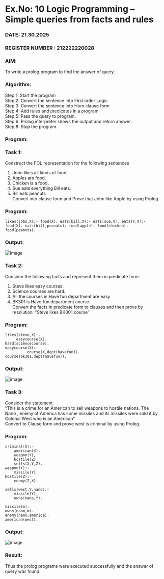 # Ex.No: 10  Logic Programming –  Simple queries from facts and rules
### DATE: 21.30.2025                                                                           
### REGISTER NUMBER : 212222220028
### AIM: 
To write a prolog program to find the answer of query. 
###  Algorithm:
 Step 1: Start the program <br> 
 Step 2: Convert the sentence into First order Logic  <br> 
 Step 3:  Convert the sentence into Horn clause form  <br> 
 Step 4: Add rules and predicates in a program   <br> 
 Step 5:  Pass the query to program. <br> 
 Step 6: Prolog interpreter shows the output and return answer. <br> 
 Step 8:  Stop the program.
### Program:
### Task 1:
Construct the FOL representation for the following sentences <br> 
1.	John likes all kinds of food.  <br> 
2.	Apples are food.  <br> 
3.	Chicken is a food.  <br> 
4.	Sue eats everything Bill eats. <br> 
5.	 Bill eats peanuts  <br> 
   Convert into clause form and Prove that John like Apple by using Prolog. <br> 
### Program:
``
likes(john,X):-
	food(X).
eats(bill,X):-
	eats(sue,X).
eats(Y,X):-
	food(X).
eats(bill,peanuts).
food(apple).
food(chicken).
food(peanuts).
``


### Output:
![image](https://github.com/user-attachments/assets/ce4e5fd0-3eb6-42e1-aada-5b22422ac26b)


### Task 2:
Consider the following facts and represent them in predicate form: <br>              
1.	Steve likes easy courses. <br> 
2.	Science courses are hard. <br> 
3. All the courses in Have fun department are easy <br> 
4. BK301 is Have fun department course.<br> 
Convert the facts in predicate form to clauses and then prove by resolution: “Steve likes BK301 course”<br> 

### Program:
```
likes(steve,X):-
     easycourse(X).
hard(sciencecourse).
easycourse(X):-
          course(X,dept(havefun)).
course(bk301,dept(havefun)).
```


### Output:
![image](https://github.com/user-attachments/assets/9bfb12dc-8c14-4ade-9ccc-b33b2d353714)


### Task 3:
Consider the statement <br> 
“This is a crime for an American to sell weapons to hostile nations. The Nano , enemy of America has some missiles and its missiles were sold it by Colonal West who is an American” <br> 
Convert to Clause form and prove west is criminal by using Prolog.<br> 
### Program:
```
criminal(X):-
	american(X),
	weapon(Y),
	hostile(Z),
	sells(X,Y,Z).
weapon(Y):-
    missile(Y).
hostile(Z):-
    enemy(Z,X).

sells(west,Y,nano):-
	missile(Y),
	owns(nano,Y).

missile(m).
owns(nano,m).
enemy(nano,america).
american(west).
```


### Output:
![image](https://github.com/user-attachments/assets/6cbf9c6b-d487-4489-b272-224e56966a67)




### Result:
Thus the prolog programs were executed successfully and the answer of query was found.
